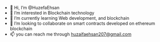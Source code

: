 - 👋 Hi, I’m @HuzefaEhsan
- 👀 I’m interested in Blockchain technology
- 🌱 I’m currently learning Web development, and blockchain
- 💞️ I’m looking to collaborate on smart contracts developed on ethereum blockchain
- 📫 you can reach me through huzaifaehsan207@gmail.com

<!---
HuzefaEhsan/HuzefaEhsan is a ✨ special ✨ repository because its `README.md` (this file) appears on your GitHub profile.
You can click the Preview link to take a look at your changes.
--->
